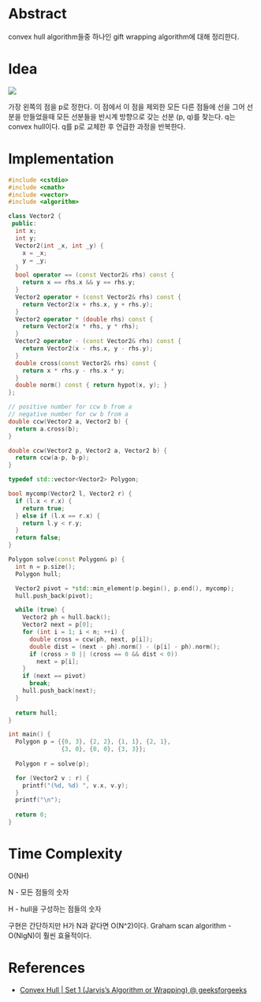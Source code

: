 # Abstract

convex hull algorithm들중 하나인 gift wrapping algorithm에 대해
정리한다.

# Idea

![](../_img/javis.png)

가장 왼쪽의 점을 p로 정한다. 이 점에서 이 점을 제외한 모든 다른 점들에
선을 그어 선분을 만들었을때 모든 선분들을 반시계 방향으로 갖는 선분
(p, q)를 찾는다. q는 convex hull이다. q를 p로 교체한 후 언급한 과정을
반복한다.

# Implementation

```cpp
#include <cstdio>
#include <cmath>
#include <vector>
#include <algorithm>

class Vector2 {
 public:
  int x;
  int y;
  Vector2(int _x, int _y) {
    x = _x;
    y = _y;
  }
  bool operator == (const Vector2& rhs) const {
    return x == rhs.x && y == rhs.y;
  }
  Vector2 operator + (const Vector2& rhs) const {
    return Vector2(x + rhs.x, y + rhs.y);
  }
  Vector2 operator * (double rhs) const {
    return Vector2(x * rhs, y * rhs);
  }
  Vector2 operator - (const Vector2& rhs) const {
    return Vector2(x - rhs.x, y - rhs.y);
  }
  double cross(const Vector2& rhs) const {
    return x * rhs.y - rhs.x * y;
  }
  double norm() const { return hypot(x, y); }
};

// positive number for ccw b from a
// negative number for cw b from a
double ccw(Vector2 a, Vector2 b) {
  return a.cross(b);
}

double ccw(Vector2 p, Vector2 a, Vector2 b) {
  return ccw(a-p, b-p);
}

typedef std::vector<Vector2> Polygon;

bool mycomp(Vector2 l, Vector2 r) {
  if (l.x < r.x) {
    return true;
  } else if (l.x == r.x) {
    return l.y < r.y;
  }
  return false;
}

Polygon solve(const Polygon& p) {
  int n = p.size();
  Polygon hull;

  Vector2 pivot = *std::min_element(p.begin(), p.end(), mycomp);
  hull.push_back(pivot);

  while (true) {
    Vector2 ph = hull.back();
    Vector2 next = p[0];
    for (int i = 1; i < n; ++i) {
      double cross = ccw(ph, next, p[i]);
      double dist = (next - ph).norm() - (p[i] - ph).norm();
      if (cross > 0 || (cross == 0 && dist < 0))
        next = p[i];
    }
    if (next == pivot)
      break;
    hull.push_back(next);
  }
  
  return hull;
}

int main() {
  Polygon p = {{0, 3}, {2, 2}, {1, 1}, {2, 1},
               {3, 0}, {0, 0}, {3, 3}};
  
  Polygon r = solve(p);

  for (Vector2 v : r) {
    printf("(%d, %d) ", v.x, v.y);
  }
  printf("\n");
  
  return 0;
}
```

# Time Complexity

O(NH)

N - 모든 점들의 숫자

H - hull을 구성하는 점들의 숫자

구현은 간단하지만 H가 N과 같다면 O(N^2)이다. Graham scan algorithm -
O(NlgN)이 훨씬 효율적이다.

# References

* [Convex Hull | Set 1 (Jarvis’s Algorithm or Wrapping) @ geeksforgeeks](http://www.geeksforgeeks.org/convex-hull-set-1-jarviss-algorithm-or-wrapping/)
